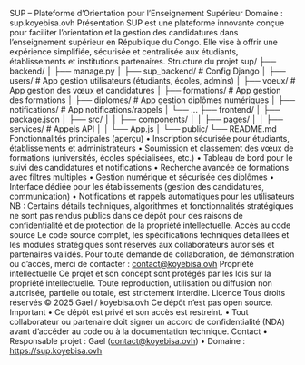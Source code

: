 SUP – Plateforme d’Orientation pour l’Enseignement Supérieur
Domaine : sup.koyebisa.ovh
Présentation
SUP est une plateforme innovante conçue pour faciliter l’orientation et la gestion des candidatures dans l’enseignement supérieur en République du Congo. Elle vise à offrir une expérience simplifiée, sécurisée et centralisée aux étudiants, établissements et institutions partenaires.
Structure du projet
sup/
├── backend/
│   ├── manage.py
│   ├── sup_backend/        # Config Django
│   ├── users/              # App gestion utilisateurs (étudiants, écoles, admins)
│   ├── voeux/              # App gestion des vœux et candidatures
│   ├── formations/         # App gestion des formations
│   ├── diplomes/           # App gestion diplômes numériques
│   ├── notifications/      # App notifications/rappels
│   └── ...
├── frontend/
│   ├── package.json
│   ├── src/
│   │   ├── components/
│   │   ├── pages/
│   │   ├── services/       # Appels API
│   │   └── App.js
│   └── public/
└── README.md
Fonctionnalités principales (aperçu)
•	Inscription sécurisée pour étudiants, établissements et administrateurs
•	Soumission et classement des vœux de formations (universités, écoles spécialisées, etc.)
•	Tableau de bord pour le suivi des candidatures et notifications
•	Recherche avancée de formations avec filtres multiples
•	Gestion numérique et sécurisée des diplômes
•	Interface dédiée pour les établissements (gestion des candidatures, communication)
•	Notifications et rappels automatiques pour les utilisateurs
NB : Certains détails techniques, algorithmes et fonctionnalités stratégiques ne sont pas rendus publics dans ce dépôt pour des raisons de confidentialité et de protection de la propriété intellectuelle.
Accès au code source
Le code source complet, les spécifications techniques détaillées et les modules stratégiques sont réservés aux collaborateurs autorisés et partenaires validés. Pour toute demande de collaboration, de démonstration ou d’accès, merci de contacter : contact@koyebisa.ovh
Propriété intellectuelle
Ce projet et son concept sont protégés par les lois sur la propriété intellectuelle. Toute reproduction, utilisation ou diffusion non autorisée, partielle ou totale, est strictement interdite.
Licence
Tous droits réservés © 2025 Gael / koyebisa.ovh
Ce dépôt n’est pas open source.
Important
•	Ce dépôt est privé et son accès est restreint.
•	Tout collaborateur ou partenaire doit signer un accord de confidentialité (NDA) avant d’accéder au code ou à la documentation technique.
Contact
•	Responsable projet : Gael (contact@koyebisa.ovh)
•	Domaine : https://sup.koyebisa.ovh
